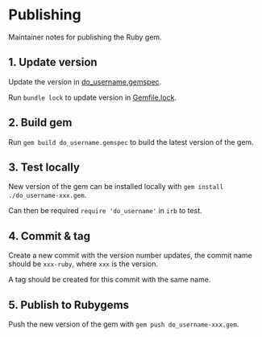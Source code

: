 # Publishing

Maintainer notes for publishing the Ruby gem.

## 1. Update version

Update the version in [do_username.gemspec](do_username.gemspec).

Run `bundle lock` to update version in [Gemfile.lock](Gemfile.lock).

## 2. Build gem

Run `gem build do_username.gemspec` to build the latest version of the gem.

## 3. Test locally

New version of the gem can be installed locally with `gem install ./do_username-xxx.gem`.

Can then be required `require 'do_username'` in `irb` to test.

## 4. Commit & tag

Create a new commit with the version number updates, the commit name should be `xxx-ruby`, where `xxx` is the version.

A tag should be created for this commit with the same name.

## 5. Publish to Rubygems

Push the new version of the gem with `gem push do_username-xxx.gem`.
